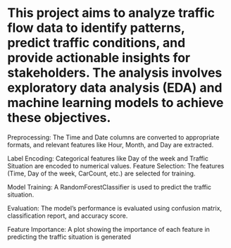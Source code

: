 #  This project aims to analyze traffic flow data to identify patterns, predict traffic conditions, and provide actionable insights for stakeholders. The analysis involves exploratory data analysis (EDA) and machine learning models to achieve these objectives.

Preprocessing: The Time and Date columns are converted to appropriate formats, and relevant features like Hour, Month, and Day are extracted.

Label Encoding: Categorical features like Day of the week and Traffic Situation are encoded to numerical values. Feature Selection: The features (Time, Day of the week, CarCount, etc.) are selected for training.

Model Training: A RandomForestClassifier is used to predict the traffic situation.

Evaluation: The model’s performance is evaluated using confusion matrix, classification report, and accuracy score.

Feature Importance: A plot showing the importance of each feature in predicting the traffic situation is generated
